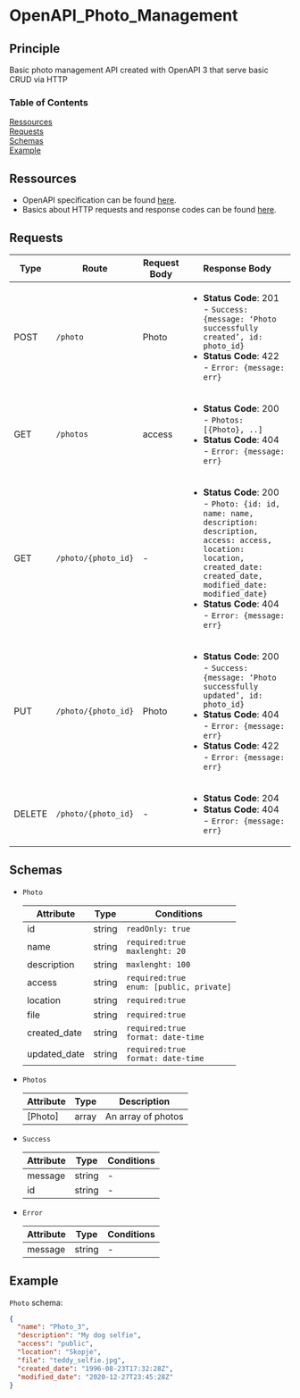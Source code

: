 # OpenAPI_Photo_Management

## Principle

Basic photo management API created with OpenAPI 3 that serve basic CRUD via HTTP

### Table of Contents  
[Ressources](#Ressouces)  
[Requests](#Requests)  
[Schemas](#Schemas)   
[Example](#Example)   


## Ressources

* OpenAPI specification can be found [here](https://swagger.io/specification/).
* Basics about HTTP requests and response codes can be found [here](https://www.restapitutorial.com/lessons/httpmethods.html).


## Requests

| Type | Route | Request Body | Response Body |
| --- | --- | ---| --- |
| POST | `/photo`|Photo|<ul><li> **Status Code**: 201 - `Success: {message: ‘Photo successfully created’, id: photo_id}`</li><li>**Status Code**: 422 - `Error: {message: err}`</li></ul>|
| GET |`/photos`|access|<ul><li>**Status Code**: 200 - `Photos: [{Photo}, ..]`  </li><li>**Status Code**: 404 -  `Error: {message: err}`  </li></ul>|
| GET |`/photo/{photo_id}`|-|<ul><li>**Status Code**: 200 - `Photo: {id: id, name: name, description: description, access: access, location: location, created_date: created_date, modified_date: modified_date}`  </li><li>**Status Code**: 404 -  `Error: {message: err}`  </li></ul>|
| PUT |`/photo/{photo_id}`|Photo|<ul><li>**Status Code**: 200 - `Success: {message: ‘Photo successfully updated’, id: photo_id}`  </li><li>**Status Code**: 404 -  `Error: {message: err}`</li><li>**Status Code**: 422 -  `Error: {message: err}`  </li></ul>|
| DELETE |`/photo/{photo_id}`|-|<ul><li>**Status Code**: 204  </li><li>**Status Code**: 404 -  `Error: {message: err}`  </li></ul>|

## Schemas

* `Photo`

    | Attribute | Type | Conditions |
    | --- | --- | --- |
    | id | string | `readOnly: true` |
    | name | string | `required:true`</br>`maxlenght: 20` |
    | description | string | `maxlenght: 100` |
    | access | string | `required:true`</br>`enum: [public, private]` |
    | location | string | `required:true` |
    | file | string | `required:true` |
    | created_date | string | `required:true`</br>`format: date-time` |
    | updated_date | string | `required:true`</br>`format: date-time` |

* `Photos`

    | Attribute | Type | Description |
    | --- | --- | --- |
    | [Photo] | array | An array of photos |

* `Success`

    | Attribute | Type | Conditions |
    | --- | --- | --- |
    | message | string | - |
    | id | string | - |

* `Error`

    | Attribute | Type | Conditions |
    | --- | --- | --- |
    | message | string | - |


## Example

`Photo` schema:

```json
{
  "name": "Photo_3",
  "description": "My dog selfie",
  "access": "public",
  "location": "Skopje",
  "file": "teddy_selfie.jpg",
  "created_date": "1996-08-23T17:32:28Z",
  "modified_date": "2020-12-27T23:45:28Z"
}
```


